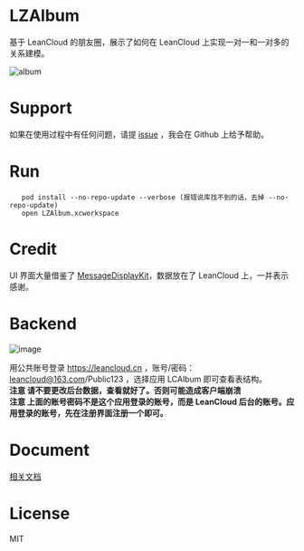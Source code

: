 # LZAlbum
基于 LeanCloud 的朋友圈，展示了如何在 LeanCloud 上实现一对一和一对多的关系建模。

![album](https://cloud.githubusercontent.com/assets/5022872/9563818/dd9588ba-4ec3-11e5-940a-3d1e84b967f0.gif)


# Support

如果在使用过程中有任何问题，请提 [issue](https://github.com/lzwjava/LZAlbum/issues) ，我会在 Github 上给予帮助。

# Run
```
   pod install --no-repo-update --verbose (报错说库找不到的话，去掉 --no-repo-update)
   open LZAlbum.xcworkspace
```

# Credit

UI 界面大量借鉴了 [MessageDisplayKit](https://github.com/xhzengAIB/MessageDisplayKit)，数据放在了 LeanCloud 上，一并表示感谢。

# Backend

![image](https://cloud.githubusercontent.com/assets/5022872/7449102/2390131e-f260-11e4-8978-cead60e2f272.png)

用公共账号登录 https://leancloud.cn ，账号/密码：leancloud@163.com/Public123 ，选择应用 LCAlbum 即可查看表结构。  
**注意 请不要更改后台数据，查看就好了。否则可能造成客户端崩溃**   
**注意 上面的账号密码不是这个应用登录的账号，而是 LeanCloud 后台的账号。应用登录的账号，先在注册界面注册一个即可。**  

# Document

[相关文档](https://leancloud.cn/docs/ios_os_x_guide.html)

# License
MIT
